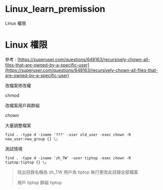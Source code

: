 # Linux_learn_premission
Linux 權限

# Linux 權限

參考 : [https://superuser.com/questions/648163/recursively-chown-all-files-that-are-owned-by-a-specific-user](https://superuser.com/questions/648163/recursively-chown-all-files-that-are-owned-by-a-specific-user)

改檔案修改權 

chmod 

改檔案用戶與群組

chown

大量調整檔案

`find . -type d -iname '???' -user old_user -exec chown -R new_user:new_group {} \;`

測試情境

`find . -type d -iname 'zh_TW' -user tiptop -exec chown -R tiptop:tiptop {} \;`

> 找出目錄名稱為 zh_TW 用戶為 tiptop 執行更改此目錄全部檔案
> 
> 
> 用戶 tiptop 群組 tiptop
>
